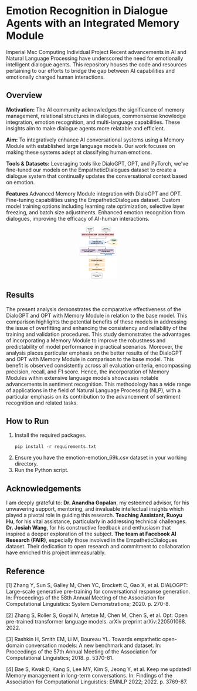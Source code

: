 # Emotion Recognition in Dialogue Agents with an Integrated Memory Module
Imperial Msc Computing Individual Project
Recent advancements in AI and Natural Language Processing have underscored the need for emotionally intelligent dialogue agents. This repository houses the code and resources pertaining to our efforts to bridge the gap between AI capabilities and emotionally charged human interactions.

## Overview
**Motivation:** The AI community acknowledges the significance of memory management, relational structures in dialogues, commonsense knowledge integration, emotion recognition, and multi-language capabilities. These insights aim to make dialogue agents more relatable and efficient.

**Aim:** To integratively enhance AI conversational systems using a Memory Module with established large language models. Our work focuses on making these systems adept at classifying human emotions.

**Tools & Datasets:** Leveraging tools like DialoGPT, OPT, and PyTorch, we've fine-tuned our models on the EmpatheticDialogues dataset to create a dialogue system that continually updates the conversational context based on emotion.

**Features**
Advanced Memory Module integration with DialoGPT and OPT.
Fine-tuning capabilities using the EmpatheticDialogues dataset.
Custom model training options including learning rate optimization, selective layer freezing, and batch size adjustments.
Enhanced emotion recognition from dialogues, improving the efficacy of AI-human interactions.

<p align="center">
  <img src="https://github.com/Jingyi-Wu-Richael/individualproject/blob/main/images/flow.png" style="zoom:25%;" />
</p>


## Results
The present analysis demonstrates the comparative effectiveness of the DialoGPT and OPT with Memory Module in relation to the base model. This comparison highlights the potential benefits of these models in addressing the issue of overfitting and enhancing the consistency and reliability of the training and validation procedures. This study demonstrates the advantages of incorporating a Memory Module to improve the robustness and predictability of model performance in practical scenarios.
Moreover, the analysis places particular emphasis on the better results of the DialoGPT and OPT with Memory Module in comparison to the base model. This benefit is observed consistently across all evaluation criteria, encompassing precision, recall, and F1 score. Hence, the incorporation of Memory Modules within extensive language models showcases notable advancements in sentiment recognition. This methodology has a wide range of applications in the field of Natural Language Processing (NLP), with a particular emphasis on its contribution to the advancement of sentiment recognition and related tasks.

## How to Run

1. Install the required packages. 
   ```
   pip install -r requirements.txt    
   ```
2. Ensure you have the emotion-emotion_69k.csv dataset in your working directory.
3. Run the Python script.

## Acknowledgements
I am deeply grateful to:
**Dr. Anandha Gopalan**, my esteemed advisor, for his unwavering support, mentoring, and invaluable intellectual insights which played a pivotal role in guiding this research.
**Teaching Assistant, Ruoyu Hu**, for his vital assistance, particularly in addressing technical challenges.
**Dr. Josiah Wang**, for his constructive feedback and enthusiasm that inspired a deeper exploration of the subject.
**The team at Facebook AI Research (FAIR)**, especially those involved in the EmpatheticDialogues dataset. Their dedication to open research and commitment to collaboration have enriched this project immeasurably.

## Reference
[1] Zhang Y, Sun S, Galley M, Chen YC, Brockett C, Gao X, et al. DIALOGPT: Large-scale generative pre-training for conversational response generation. In: Proceedings of the 58th Annual Meeting of the Association for Computational Linguistics: System Demonstrations; 2020. p. 270-8.

[2] Zhang S, Roller S, Goyal N, Artetxe M, Chen M, Chen S, et al. Opt: Open pre-trained transformer language models. arXiv preprint arXiv:220501068. 2022.

[3] Rashkin H, Smith EM, Li M, Boureau YL. Towards empathetic open-domain conversation models: A new benchmark and dataset. In: Proceedings of the 57th Annual Meeting of the Association for Computational Linguistics; 2018. p. 5370-81.

[4] Bae S, Kwak D, Kang S, Lee MY, Kim S, Jeong Y, et al. Keep me updated! Memory management in long-term conversations. In: Findings of the Association for Computational Linguistics: EMNLP 2022; 2022. p. 3769-87.
